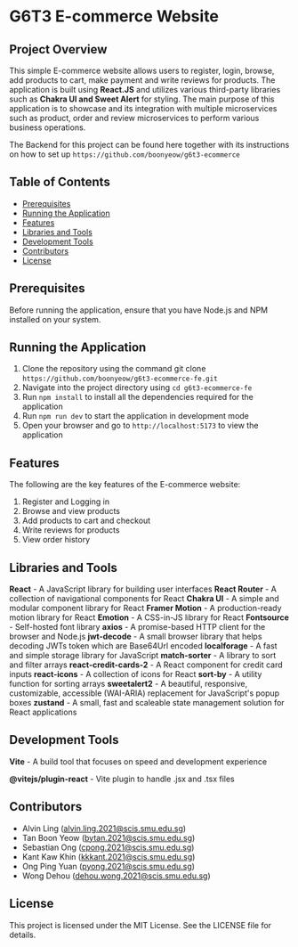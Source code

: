 # G6T3 E-commerce Website

## Project Overview

This simple E-commerce website allows users to register, login, browse, add products to cart, make payment and write reviews for products. The application is built using **React.JS** and utilizes various third-party libraries such as **Chakra UI and Sweet Alert** for styling. The main purpose of this application is to showcase and its integration with multiple microservices such as product, order and review microservices to perform various business operations.

The Backend for this project can be found here together with its instructions on how to set up `https://github.com/boonyeow/g6t3-ecommerce`

## Table of Contents

- [Prerequisites](#prerequisites)
- [Running the Application](#running-the-application)
- [Features](#features)
- [Libraries and Tools](#libraries-and-tools)
- [Development Tools](#development-tools)
- [Contributors](#contributors)
- [License](#license)

## Prerequisites

Before running the application, ensure that you have Node.js and NPM installed on your system.

## Running the Application

1. Clone the repository using the command git clone `https://github.com/boonyeow/g6t3-ecommerce-fe.git`
2. Navigate into the project directory using `cd g6t3-ecommerce-fe`
3. Run `npm install` to install all the dependencies required for the application
4. Run `npm run dev` to start the application in development mode
5. Open your browser and go to `http://localhost:5173` to view the application

## Features

The following are the key features of the E-commerce website:

1. Register and Logging in
2. Browse and view products
3. Add products to cart and checkout
4. Write reviews for products
5. View order history

## Libraries and Tools

**React** - A JavaScript library for building user interfaces
**React Router** - A collection of navigational components for React
**Chakra UI** - A simple and modular component library for React
**Framer Motion** - A production-ready motion library for React
**Emotion** - A CSS-in-JS library for React
**Fontsource** - Self-hosted font library
**axios** - A promise-based HTTP client for the browser and Node.js
**jwt-decode** - A small browser library that helps decoding JWTs token which are Base64Url encoded
**localforage** - A fast and simple storage library for JavaScript
**match-sorter** - A library to sort and filter arrays
**react-credit-cards-2** - A React component for credit card inputs
**react-icons** - A collection of icons for React
**sort-by** - A utility function for sorting arrays
**sweetalert2** - A beautiful, responsive, customizable, accessible (WAI-ARIA) replacement for JavaScript's popup boxes
**zustand** - A small, fast and scaleable state management solution for React applications

## Development Tools

**Vite** - A build tool that focuses on speed and development experience

**@vitejs/plugin-react** - Vite plugin to handle .jsx and .tsx files

## Contributors

- Alvin Ling (alvin.ling.2021@scis.smu.edu.sg)
- Tan Boon Yeow (bytan.2021@scis.smu.edu.sg)
- Sebastian Ong (cpong.2021@scis.smu.edu.sg)
- Kant Kaw Khin (kkkant.2021@scis.smu.edu.sg)
- Ong Ping Yuan (pyong.2021@scis.smu.edu.sg)
- Wong Dehou (dehou.wong.2021@scis.smu.edu.sg)

## License

This project is licensed under the MIT License. See the LICENSE file for details.

